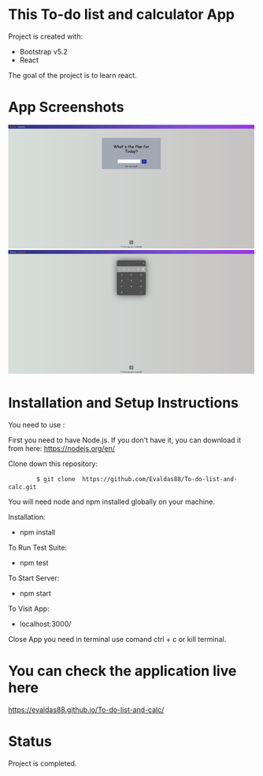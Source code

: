 # This To-do list and calculator App 

Project is created with:

* Bootstrap v5.2
* React

The goal of the project is to learn react.

# App Screenshots

<p float="left">
    <img src="src\components\Images\photo1.png" width="500" >     
    <img src="src\components\Images\photo2.png" width="500" > 
</p> 

# Installation and Setup Instructions

You need to use :

First you need to have Node.js. If you don't have it, you can download it from here:  https://nodejs.org/en/

Clone down this repository:  


            $ git clone  https://github.com/Evaldas88/To-do-list-and-calc.git

You will need node and npm installed globally on your machine.

Installation:

* npm install

To Run Test Suite:

* npm test

To Start Server:

* npm start

To Visit App:

* localhost:3000/

Close  App you need  in terminal use comand ctrl + c or kill terminal.

# You can check the application live here

 https://evaldas88.github.io/To-do-list-and-calc/
 
# Status

 Project is completed.




